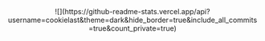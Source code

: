 <div align="center">
  ![](https://github-readme-stats.vercel.app/api?username=cookielast&theme=dark&hide_border=true&include_all_commits=true&count_private=true)<br/>
</div>
